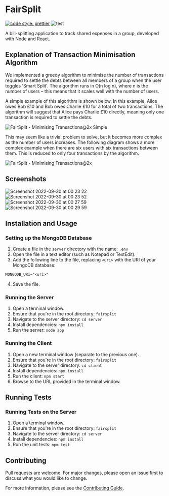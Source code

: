 # FairSplit

[![code style: prettier](https://img.shields.io/badge/code_style-prettier-ff69b4.svg)](https://github.com/prettier/prettier)
![test](https://github.com/IsaacCheng9/fairsplit/actions/workflows/test.yml/badge.svg)

A bill-splitting application to track shared expenses in a group, developed with
Node and React.

## Explanation of Transaction Minimisation Algorithm

We implemented a greedy algorithm to minimise the number of transactions
required to settle the debts between all members of a group when the user
toggles 'Smart Split'. The algorithm runs in O(n log n), where n is the number
of users – this means that it scales well with the number of users.

A simple example of this algorithm is shown below. In this example, Alice owes
Bob £10 and Bob owes Charlie £10 for a total of two transactions. The algorithm
will suggest that Alice pays Charlie £10 directly, meaning only one transaction
is required to settle the debts.

![FairSplit - Minimising Transactions@2x Simple](https://user-images.githubusercontent.com/47993930/193157219-12522cfb-f831-48d3-9140-bf1cab09d3b5.png)

This may seem like a trivial problem to solve, but it becomes more complex as
the number of users increases. The following diagram shows a more complex
example when there are six users with six transactions between them. This is
reduced to only four transactions by the algorithm.

![FairSplit - Minimising Transactions@2x](https://user-images.githubusercontent.com/47993930/193157096-98f00f14-8548-4093-a213-8e8975a6e036.png)

## Screenshots

![Screenshot 2022-09-30 at 00 23 22](https://user-images.githubusercontent.com/47993930/193159080-2e312e29-a5a1-4f75-afa5-dbd22d45cd9c.jpg)
![Screenshot 2022-09-30 at 00 23 52](https://user-images.githubusercontent.com/47993930/193159103-97d5e28d-e330-4804-a0b8-d3e3ece88747.jpg)
![Screenshot 2022-09-30 at 00 27 59](https://user-images.githubusercontent.com/47993930/193159498-3b7ba9de-e972-4425-85ae-34c6abfdb838.jpg)
![Screenshot 2022-09-30 at 00 29 59](https://user-images.githubusercontent.com/47993930/193159686-2ffb1f4d-e09b-4325-9056-be97ca315a10.jpg)

## Installation and Usage

### Setting up the MongoDB Database

1. Create a file in the `server` directory with the name: `.env`
2. Open the file in a text editor (such as Notepad or TextEdit).
3. Add the following line to the file, replacing `<uri>` with the URI of your
   MongoDB database:

```txt
MONGODB_URI="<uri>"
```

4. Save the file.

### Running the Server

1. Open a terminal window.
2. Ensure that you're in the root directory: `fairsplit`
3. Navigate to the server directory: `cd server`
4. Install dependencies: `npm install`
5. Run the server: `node app`

### Running the Client

1. Open a new terminal window (separate to the previous one).
2. Ensure that you're in the root directory: `fairsplit`
3. Navigate to the server directory: `cd client`
4. Install dependencies: `npm install`
5. Run the client: `npm start`
6. Browse to the URL provided in the terminal window.

## Running Tests

### Running Tests on the Server

1. Open a terminal window.
2. Ensure that you're in the root directory: `fairsplit`
3. Navigate to the server directory: `cd server`
4. Install dependencies: `npm install`
5. Run the unit tests: `npm test`

## Contributing

Pull requests are welcome. For major changes, please open an issue first to discuss what you would like to change.

For more information, please see the [Contributing Guide](CONTRIBUTING.md).
